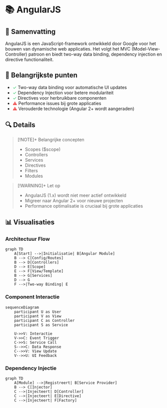 # 📚 AngularJS

## 📝 Samenvatting

AngularJS is een JavaScript-framework ontwikkeld door Google voor het bouwen van dynamische web applicaties. Het volgt het MVC (Model-View-Controller) patroon en biedt two-way data binding, dependency injection en directive functionaliteit.

## 🎯 Belangrijkste punten

- <span style="color: #22c55e;">✓</span> Two-way data binding voor automatische UI updates
- <span style="color: #22c55e;">✓</span> Dependency Injection voor betere modulariteit
- <span style="color: #22c55e;">✓</span> Directives voor herbruikbare componenten
- <span style="color: #ef4444;">⚠</span> Performance issues bij grote applicaties
- <span style="color: #ef4444;">⚠</span> Verouderde technologie (Angular 2+ wordt aangeraden)

## 🔍 Details

> [!NOTE]+ Belangrijke concepten
> - Scopes ($scope)
> - Controllers
> - Services
> - Directives
> - Filters
> - Modules

> [!WARNING]+ Let op
> - AngularJS (1.x) wordt niet meer actief ontwikkeld
> - Migreer naar Angular 2+ voor nieuwe projecten
> - Performance optimalisatie is cruciaal bij grote applicaties

## 📊 Visualisaties

### Architectuur Flow
```mermaid
graph TD
    A[Start] -->|Initialisatie| B[Angular Module]
    B --> C[Config/Routes]
    B --> D[Controllers]
    D --> E[Scope]
    E --> F[View/Template]
    B --> G[Services]
    D --> G
    F -->|Two-way Binding| E
```

### Component Interactie
```mermaid
sequenceDiagram
    participant U as User
    participant V as View
    participant C as Controller
    participant S as Service
    
    U->>V: Interactie
    V->>C: Event Trigger
    C->>S: Service Call
    S-->>C: Data Response
    C-->>V: View Update
    V-->>U: UI Feedback
```

### Dependency Injectie
```mermaid
graph TD
    A[Module] -->|Registreert| B[Service Provider]
    B --> C[Injector]
    C -->|Injecteert| D[Controller]
    C -->|Injecteert| E[Directive]
    C -->|Injecteert| F[Factory]
```
